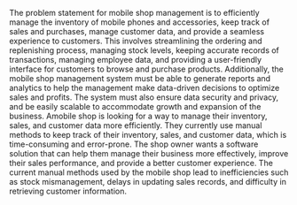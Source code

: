 The problem statement for mobile shop management is to efficiently manage the inventory of mobile phones and accessories, keep track of sales and purchases, manage customer data, and provide a seamless experience to customers. This involves streamlining the ordering and replenishing process, managing stock levels, keeping accurate records of transactions, managing employee data, and providing a user-friendly interface for customers to browse and purchase products. Additionally, the mobile shop management system must be able to generate reports and analytics to help the management make data-driven decisions to optimize sales and profits. The system must also ensure data security and privacy, and be easily scalable to accommodate growth and expansion of the business. Amobile shop is looking for a way to manage their inventory, sales, and customer data more efficiently. They currently use manual methods to keep track of their inventory, sales, and customer data, which is time-consuming and error-prone. The shop owner wants a software solution that can help them manage their business more effectively, improve their sales performance, and provide a better customer experience. The current manual methods used by the mobile shop lead to inefficiencies such as stock mismanagement, delays in updating sales records, and difficulty in retrieving customer information.
